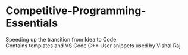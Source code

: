 # Competitive-Programming-Essentials
Speeding up the transition from Idea to Code.\
Contains templates and VS Code C++ User snippets used by Vishal Raj.

